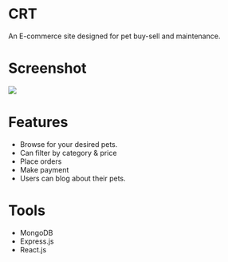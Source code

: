 # CRT

An E-commerce site designed for pet buy-sell and maintenance.

# Screenshot

<img src=".SellMate/images/Shop.PNG">

# Features

- Browse for your desired pets.
- Can filter by category & price
- Place orders
- Make payment
- Users can blog about their pets.

# Tools

- MongoDB
- Express.js
- React.js
